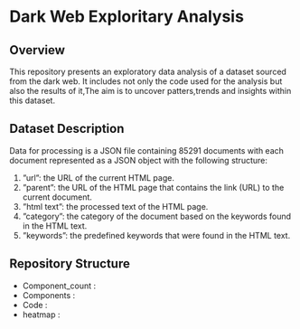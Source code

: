 # Dark Web Exploritary Analysis

## Overview
This repository presents an exploratory data analysis of a dataset sourced from the dark web. It includes not only the code used for the analysis but also the results of it,The aim is to uncover patters,trends and insights within this dataset.

## Dataset Description 
Data for processing is a JSON file containing 85291 documents with each document represented as
a JSON object with the following structure:
1. ”url”: the URL of the current HTML page.
2. ”parent”: the URL of the HTML page that contains the link (URL) to the current document.
3. ”html text”: the processed text of the HTML page.
4. ”category”: the category of the document based on the keywords found in the HTML text.
5. ”keywords”: the predefined keywords that were found in the HTML text.

## Repository Structure
- Component_count : 
- Components :
- Code :
- heatmap :
